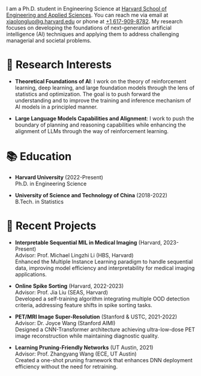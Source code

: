 I am a Ph.D. student in Engineering Science at [Harvard School of Engineering and Applied Sciences](https://www.seas.harvard.edu/). You can reach me via email at [xiaolongluo@g.harvard.edu](mailto:xiaolongluo@g.harvard.edu) or phone at [+1 617-909-8782](tel:+16179098782). My research focuses on developing the foundations of next-generation artificial intelligence (AI) techniques and applying them to address challenging managerial and societal problems.

# 🔬 Research Interests

- **Theoretical Foundations of AI**: I work on the theory of reinforcement learning, deep learning, and large foundation models through the lens of statistics and optimization. The goal is to push forward the understanding and to improve the training and inference mechanism of AI models in a principled manner.

- **Large Language Models Capabilities and Alignment**: I work to push the boundary of planning and reasoning capabilities while enhancing the alignment of LLMs through the way of reinforcement learning.

# 📚 Education
- **Harvard University** (2022-Present)  
  Ph.D. in Engineering Science
  
- **University of Science and Technology of China** (2018-2022)  
  B.Tech. in Statistics

# 🚀 Recent Projects

- **Interpretable Sequential MIL in Medical Imaging** (Harvard, 2023-Present)  
  Advisor: Prof. Michael Lingzhi Li (HBS, Harvard)  
  Enhanced the Multiple Instance Learning paradigm to handle sequential data, improving model efficiency and interpretability for medical imaging applications.

- **Online Spike Sorting** (Harvard, 2022-2023)  
  Advisor: Prof. Jia Liu (SEAS, Harvard)  
  Developed a self-training algorithm integrating multiple OOD detection criteria, addressing feature shifts in spike sorting tasks.

- **PET/MRI Image Super-Resolution** (Stanford & USTC, 2021-2022)  
  Advisor: Dr. Joyce Wang (Stanford AIMI)  
  Designed a CNN-Transformer architecture achieving ultra-low-dose PET image reconstruction while maintaining diagnostic quality.

- **Learning Pruning-Friendly Networks** (UT Austin, 2021)  
  Advisor: Prof. Zhangyang Wang (ECE, UT Austin)  
  Created a one-shot pruning framework that enhances DNN deployment efficiency without the need for retraining.
